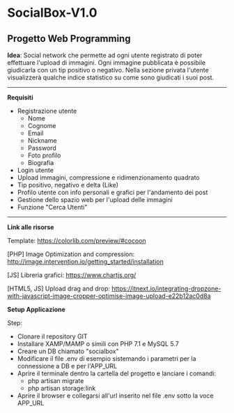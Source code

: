 SocialBox-V1.0
===
Progetto Web Programming
---
**Idea**: Social network che permette ad ogni utente registrato di poter effettuare l'upload di immagini.
Ogni immagine pubblicata è possibile giudicarla con un tip positivo o negativo.
Nella sezione privata l'utente visualizzerà qualche indice statistico su come sono giudicati i suoi post.

---
**Requisiti**

* Registrazione utente
    * Nome
    * Cognome
    * Email
    * Nickname
    * Password
    * Foto profilo
    * Biografia
* Login utente
* Upload immagini, compressione e ridimenzionamento quadrato
* Tip positivo, negativo e delta (Like)
* Profilo utente con info personali e grafici per l'andamento dei post
* Gestione dello spazio web per l'upload delle immagini
* Funzione "Cerca Utenti"

---

**Link alle risorse**

Template: https://colorlib.com/preview/#cocoon

[PHP] Image Optimization and compression: http://image.intervention.io/getting_started/installation

[JS] Libreria grafici: https://www.chartjs.org/

[HTML5, JS] Upload drag and drop: https://itnext.io/integrating-dropzone-with-javascript-image-cropper-optimise-image-upload-e22b12ac0d8a

**Setup Applicazione**

Step:
* Clonare il repository GIT
* Installare XAMP/MAMP o simili con PHP 7.1 e MySQL 5.7
* Creare un DB chiamato "socialbox"
* Modificare il file .env di esempio sistemando i parametri per la connessione a DB e per l'APP_URL
* Aprire il terminale dentro la cartella del progetto e lanciare i comandi: 
    * php artisan migrate
    * php artisan storage:link
* Aprire il browser e collegarsi all'url inserito nel file .env sotto la voce APP_URL